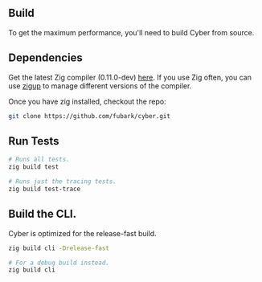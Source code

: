 ## Build
To get the maximum performance, you'll need to build Cyber from source.

## Dependencies
Get the latest Zig compiler (0.11.0-dev) [here](https://ziglang.org/download/).
If you use Zig often, you can use [zigup](https://github.com/marler8997/zigup) to manage different versions of the compiler.

Once you have zig installed, checkout the repo:
```sh
git clone https://github.com/fubark/cyber.git
```

## Run Tests
```sh
# Runs all tests.
zig build test

# Runs just the tracing tests.
zig build test-trace
```

## Build the CLI.
Cyber is optimized for the release-fast build.
```sh
zig build cli -Drelease-fast

# For a debug build instead.
zig build cli
```